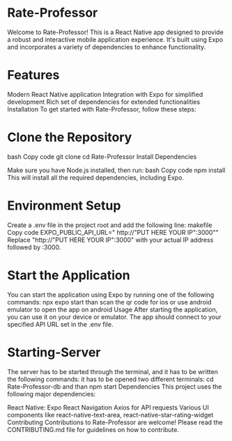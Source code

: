 # Rate-Professor

Welcome to Rate-Professor! This is a React Native app designed to provide a robust and interactive mobile application experience. It's built using Expo and incorporates a variety of dependencies to enhance functionality.

# Features
Modern React Native application
Integration with Expo for simplified development
Rich set of dependencies for extended functionalities
Installation
To get started with Rate-Professor, follow these steps:

# Clone the Repository

bash
Copy code
git clone 
cd Rate-Professor
Install Dependencies

Make sure you have Node.js installed, then run:
bash
Copy code
npm install
This will install all the required dependencies, including Expo.
# Environment Setup
Create a .env file in the project root and add the following line:
makefile
Copy code
EXPO_PUBLIC_API_URL=" http://"PUT HERE YOUR IP":3000""
Replace "http://"PUT HERE YOUR IP":3000" with your actual IP address followed by :3000.
# Start the Application
You can start the application using Expo by running one of the following commands:
npx expo start 
than scan the qr code for ios or use android emulator to open the app on android
Usage
After starting the application, you can use it on your device or emulator. The app should connect to your specified API URL set in the .env file.
# Starting-Server
The server has to be started through the terminal, and it has to be written the following commands:
it has to be opened two different terminals:
cd Rate-Professor-db and than 
npm start 
Dependencies
This project uses the following major dependencies:

React Native:
Expo
React Navigation
Axios for API requests
Various UI components like react-native-text-area, react-native-star-rating-widget
Contributing
Contributions to Rate-Professor are welcome! Please read the CONTRIBUTING.md file for guidelines on how to contribute.

